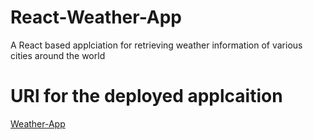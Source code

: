 # React-Weather-App
A React based applciation for retrieving weather information of various cities around the world

# URl for the deployed applcaition
[Weather-App](https://react-weather-app-806cc.web.app/)